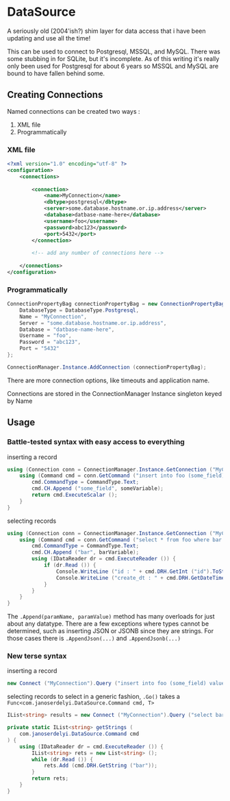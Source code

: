 # DataSource

A seriously old (2004'ish?) shim layer for data access that i have been updating and use all the time!

This can be used to connect to Postgresql, MSSQL, and MySQL. There was some stubbing in for SQLite, but it's incomplete.
As of this writing it's really only been used for Postgresql for about 6 years so MSSQL and MySQL are bound to have fallen behind some.

## Creating Connections

Named connections can be created two ways :
1. XML file
2. Programmatically

### XML file
```xml
<?xml version="1.0" encoding="utf-8" ?>
<configuration>
	<connections>
		
		<connection>
			<name>MyConnection</name>
			<dbtype>postgresql</dbtype>
			<server>some.database.hostname.or.ip.address</server>
			<database>datbase-name-here</database>
			<username>foo</username>
			<password>abc123</password>
			<port>5432</port>
		</connection>
		
		<!-- add any number of connections here -->
		
	</connections>
</configuration>
```

### Programmatically
```csharp
ConnectionPropertyBag connectionPropertyBag = new ConnectionPropertyBag () {
	DatabaseType = DatabaseType.Postgresql,
	Name = "MyConnection",
	Server = "some.database.hostname.or.ip.address",
	Database = "datbase-name-here",
	Username = "foo",
	Password = "abc123",
	Port = "5432"
};

ConnectionManager.Instance.AddConnection (connectionPropertyBag);

```

There are more connection options, like timeouts and application name.

Connections are stored in the ConnectionManager Instance singleton keyed by Name


## Usage

### Battle-tested syntax with easy access to everything

inserting a record
```csharp
using (Connection conn = ConnectionManager.Instance.GetConnection ("MyConnection")) {
	using (Command cmd = conn.GetCommand ("insert into foo (some_field) values (:some_field) on conflict (some_field) do nothing;")) {
		cmd.CommandType = CommandType.Text;
		cmd.CH.Append ("some_field", someVariable);
		return cmd.ExecuteScalar ();
	}
}
```

selecting records
```csharp
using (Connection conn = ConnectionManager.Instance.GetConnection ("MyConnection")) {
	using (Command cmd = conn.GetCommand ("select * from foo where bar = :bar;")) {
		cmd.CommandType = CommandType.Text;
		cmd.CH.Append ("bar", barVariable);
		using (IDataReader dr = cmd.ExecuteReader ()) {
			if (dr.Read ()) {
				Console.WriteLine ("id : " + cmd.DRH.GetInt ("id").ToString ());
				Console.WriteLine ("create_dt : " + cmd.DRH.GetDateTime ("create_dt").ToString ());
			}
		}
	}
}
```

The `.Append(paramName, paramValue)` method has many overloads for just about any datatype. There are a few exceptions where types cannot be determined, such as inserting JSON or JSONB since they are strings. For those cases there is `.AppendJson(...)` and `.AppendJsonb(...)`

### New terse syntax

inserting a record
```csharp
new Connect ("MyConnection").Query ("insert into foo (some_field) values (:some_field) on conflict (some_field) do nothing;").Append ("some_field", someVariable).Go();
```

selecting records
to select in a generic fashion, `.Go()` takes a `Func<com.janoserdelyi.DataSource.Command cmd, T>`

```csharp
IList<string> results = new Connect ("MyConnection").Query ("select bar from foo;").Go<IList<string>> (getStrings);

private static IList<string> getStrings (
	com.janoserdelyi.DataSource.Command cmd
) {
	using (IDataReader dr = cmd.ExecuteReader ()) {
		IList<string> rets = new List<string> ();
		while (dr.Read ()) {
			rets.Add (cmd.DRH.GetString ("bar"));
		}
		return rets;
	}
}
		
```

